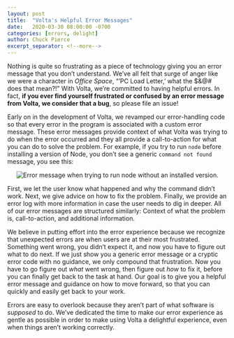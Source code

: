 ```yaml
---
layout: post
title:  "Volta's Helpful Error Messages"
date:   2020-03-30 08:00:00 -0700
categories: [errors, delight]
author: Chuck Pierce
excerpt_separator: <!--more-->
---
```


Nothing is quite so frustrating as a piece of technology giving you an error message that you don’t understand. We’ve all felt that surge of anger like we were a character in _Office Space_, “’PC Load Letter,’ what the $&@# does that mean?!” With Volta, we’re committed to having helpful errors. In fact, **if you ever find yourself frustrated or confused by an error message from Volta, we consider that a bug**, so please file an issue!
<!--more-->

Early on in the development of Volta, we revamped our error-handling code so that every error in the program is associated with a custom error message. These error messages provide context of what Volta was trying to do when the error occurred and they all provide a call-to-action for what you can do to solve the problem. For example, if you try to run `node` before installing a version of Node, you don’t see a generic `command not found` message, you see this:

<section style="text-align: center;">
  <img src="/assets/volta_helpful_error.png" alt="Error message when trying to run node without an installed version." /><br>
</section>

First, we let the user know what happened and why the command didn’t work. Next, we give advice on how to fix the problem. Finally, we provide an error log with more information in case the user needs to dig in deeper. All of our error messages are structured similarly: Context of what the problem is, call-to-action, and additional information.

We believe in putting effort into the error experience because we recognize that unexpected errors are when users are at their most frustrated. Something went wrong, you didn’t expect it, and now you have to figure out what to do next. If we just show you a generic error message or a cryptic error code with no guidance, we only compound that frustration. Now you have to go figure out _what_ went wrong, then figure out _how_ to fix it, before you can finally get back to the task at hand. Our goal is to give you a helpful error message and guidance on how to move forward, so that you can quickly and easily get back to your work.

Errors are easy to overlook because they aren’t part of what software is _supposed_ to do. We’ve dedicated the time to make our error experience as gentle as possible in order to make using Volta a delightful experience, even when things aren’t working correctly.
